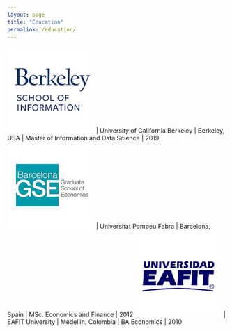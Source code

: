 ```yaml
---
layout: page
title: "Education"
permalink: /education/
---
```


<img src="/assets/images/ucb-ischool-logo.png" width="200"> | University of California Berkeley | Berkeley, USA | Master of Information and Data Science | 2019
<img src="/assets/images/bgse-logo.png" width="200"> | Universitat Pompeu Fabra | Barcelona, Spain | MSc. Economics and Finance | 2012
<img src="/assets/images/eafit-logo.png" width="200"> | EAFIT University | Medellin, Colombia | BA Economics | 2010
